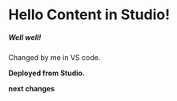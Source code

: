# Hello Content in Studio!

##### Well well!

Changed by me in VS code.

**Deployed from Studio.**

**next changes**
